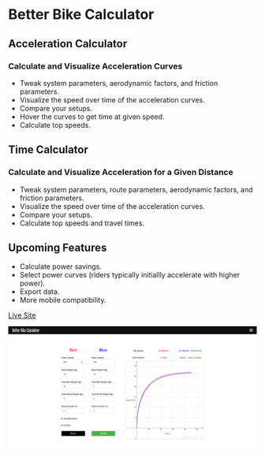 # Better Bike Calculator

## Acceleration Calculator

### Calculate and Visualize Acceleration Curves

* Tweak system parameters, aerodynamic factors, and friction parameters.
* Visualize the speed over time of the acceleration curves.
* Compare your setups.
* Hover the curves to get time at given speed.
* Calculate top speeds.

## Time Calculator

### Calculate and Visualize Acceleration for a Given Distance

* Tweak system parameters, route parameters, aerodynamic factors, and friction parameters.
* Visualize the speed over time of the acceleration curves.
* Compare your setups.
* Calculate top speeds and travel times.

## Upcoming Features

* Calculate power savings.
* Select power curves (riders typically initiallly accelerate with higher power).
* Export data.
* More mobile compatibility.

[Live Site](https://m-d-hoang.github.io/bike-calculator/#/)

![1720453739219](image/README/1720453739219.png)
